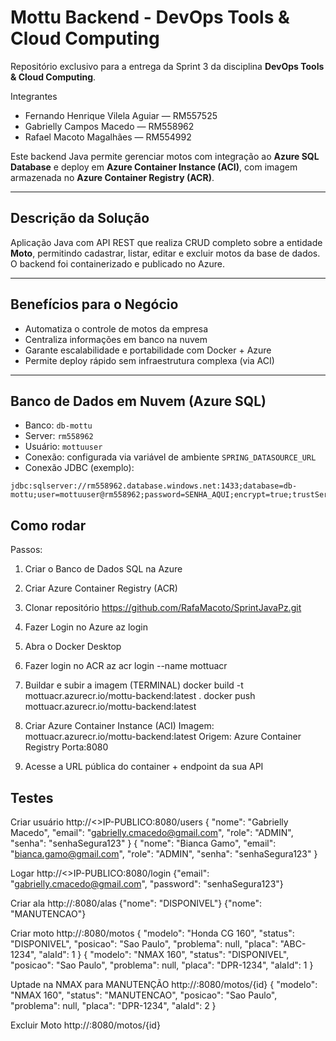 # Mottu Backend - DevOps Tools & Cloud Computing

Repositório exclusivo para a entrega da Sprint 3 da disciplina **DevOps Tools & Cloud Computing**.

Integrantes
- Fernando Henrique Vilela Aguiar — RM557525
- Gabrielly Campos Macedo — RM558962
- Rafael Macoto Magalhães — RM554992

Este backend Java permite gerenciar motos com integração ao **Azure SQL Database** e deploy em **Azure Container Instance (ACI)**, com imagem armazenada no **Azure Container Registry (ACR)**.

---

## Descrição da Solução

Aplicação Java com API REST que realiza CRUD completo sobre a entidade **Moto**, permitindo cadastrar, listar, editar e excluir motos da base de dados. O backend foi containerizado e publicado no Azure.

---

## Benefícios para o Negócio

- Automatiza o controle de motos da empresa
- Centraliza informações em banco na nuvem
- Garante escalabilidade e portabilidade com Docker + Azure
- Permite deploy rápido sem infraestrutura complexa (via ACI)

---

## Banco de Dados em Nuvem (Azure SQL)

- Banco: `db-mottu`
- Server: `rm558962`
- Usuário: `mottuuser`
- Conexão: configurada via variável de ambiente `SPRING_DATASOURCE_URL`
- Conexão JDBC (exemplo):

```properties
jdbc:sqlserver://rm558962.database.windows.net:1433;database=db-mottu;user=mottuuser@rm558962;password=SENHA_AQUI;encrypt=true;trustServerCertificate=false;hostNameInCertificate=*.database.windows.net;loginTimeout=30;
```

## Como rodar

Passos:
1. Criar o Banco de Dados SQL na Azure

2. Criar Azure Container Registry (ACR)

3. Clonar repositório
https://github.com/RafaMacoto/SprintJavaPz.git

4. Fazer Login no Azure
az login

5. Abra o Docker Desktop

6. Fazer login no ACR
az acr login --name mottuacr

7. Buildar e subir a imagem (TERMINAL)
docker build -t mottuacr.azurecr.io/mottu-backend:latest .
docker push mottuacr.azurecr.io/mottu-backend:latest

8. Criar Azure Container Instance (ACI)
Imagem: mottuacr.azurecr.io/mottu-backend:latest
Origem: Azure Container Registry
Porta:8080

9. Acesse a URL pública do container + endpoint da sua API

## Testes
Criar usuário
http://<>IP-PUBLICO:8080/users
{
	"nome": "Gabrielly Macedo", 
 	"email": "gabrielly.cmacedo@gmail.com", 
	"role": "ADMIN", 
	"senha": "senhaSegura123"
}
{
	"nome": "Bianca Gamo", 
 	"email": "bianca.gamo@gmail.com", 
	"role": "ADMIN", 
	"senha": "senhaSegura123"
}

Logar 
http://<>IP-PUBLICO:8080/login
{"email": "gabrielly.cmacedo@gmail.com", "password": "senhaSegura123"}

Criar ala
http://<IP-PUBLICO>:8080/alas
{"nome": "DISPONIVEL"}
{"nome": "MANUTENCAO"}

Criar moto
http://<IP-PUBLICO>:8080/motos
{
	"modelo": "Honda CG 160",
	"status": "DISPONIVEL",
	"posicao": "Sao Paulo",
	"problema": null,
	"placa": "ABC-1234",
	"alaId": 1
}
{
	"modelo": "NMAX 160",
	"status": "DISPONIVEL",
	"posicao": "Sao Paulo",
	"problema": null,
	"placa": "DPR-1234",
	"alaId": 1
}

Uptade na NMAX para MANUTENÇÃO
http://<IP-PUBLICO>:8080/motos/{id}
{
	"modelo": "NMAX 160",
	"status": "MANUTENCAO",
	"posicao": "Sao Paulo",
	"problema": null,
	"placa": "DPR-1234",
	"alaId": 2
}

Excluir Moto
http://<IP-PUBLICO>:8080/motos/{id}


